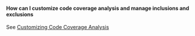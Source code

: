 #### How can I customize code coverage analysis and manage inclusions and exclusions

See [Customizing Code Coverage Analysis](https://msdn.microsoft.com/library/jj159530.aspx)
